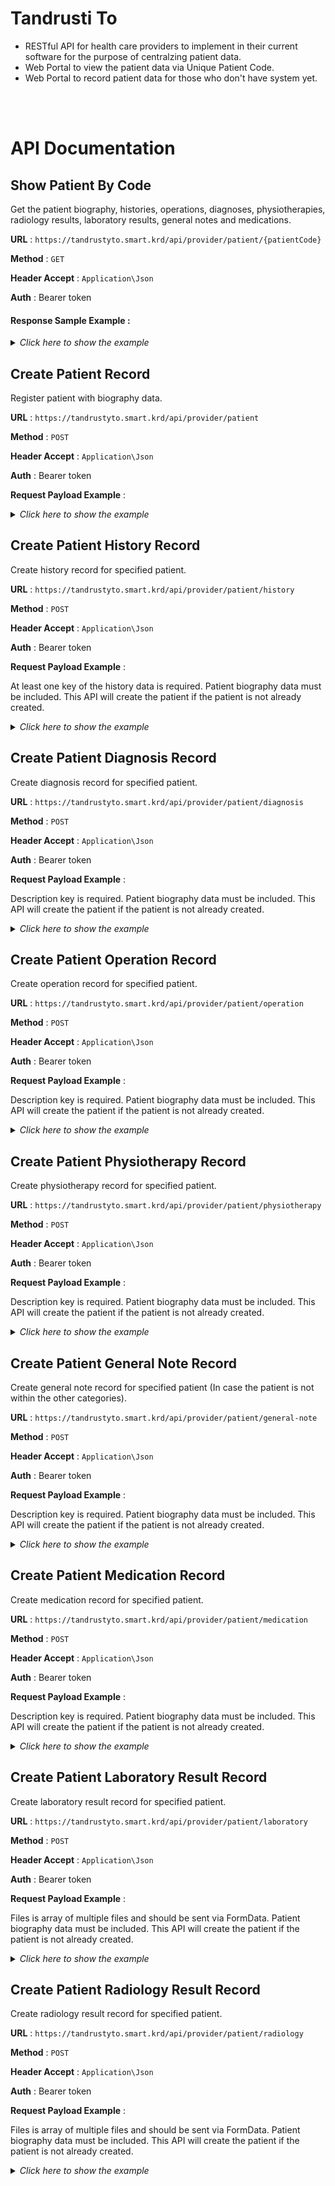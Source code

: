 # Tandrusti To

-   RESTful API for health care providers to implement in their current software for the purpose of centralzing patient data.
-   Web Portal to view the patient data via Unique Patient Code.
-   Web Portal to record patient data for those who don't have system yet.

<br>
<br>

# API Documentation

## Show Patient By Code

Get the patient biography, histories, operations, diagnoses, physiotherapies, radiology results, laboratory results, general notes and medications.

**URL** : `https://tandrustyto.smart.krd/api/provider/patient/{patientCode}`

**Method** : `GET`

**Header Accept** : `Application\Json`

**Auth** : Bearer token

#### Response Sample Example :

<details>
  <summary><i>Click here to show the example</i></summary>
  
```json
{
    "id": 1,
    "user_id": 1,
    "first_name": "ئاڵێ",
    "middle_name": "ئاوات",
    "last_name": "عمر",
    "full_name": "ئاڵێ ئاوات عمر",
    "code": "98387412381721",
    "code_type": {
        "id": 1,
        "name": "کارتی نیشتمانی"
    },
    "gender": 1,
    "dob_year": "1999",
    "dob_month": "14",
    "dob_day": "04",
    "dob": "2001-06-27",
    "calculated_age": {
        "y": 22,
        "m": 6,
        "d": 20
    },
    "occupation": "کارمەند",
    "address": "ئازادی",
    "contact_1": "07701112233",
    "contact_2": "07501112233",
    "marital_status": "Single",
    "blood_group": "B+",
    "spouse_fullname": null,
    "spouse_dob": null,
    "spouse_contact": null,
    "spouse_occupation": null,
    "input_date": "2024-01-15",
    "created_at": "2024-01-15 15:04:42",
    "city_id": 15,
    "city": {
        "id": 15,
        "name": "سلێمانی"
    },
    "histories": [
        {
            "id": 12,
            "chief_complaint": "Tempore minus dignissimos sit.",
            "cheif_complaint_duration": "dolores",
            "hopi": "Est necesam.",
            "past_medical_history": "Aut ut rerum quo. Dolorem eius laudantium et.",
            "surgical_history": "Illo soluuatur tenetur.",
            "family_history": "Accusantium iptempora repelptas excepturi.",
            "drug_history": "Vel est consequa fuga ut eum.",
            "allergy_history": "Natus totam t perferendis.",
            "social_history": "Labore impa necessitatibus voluptatibus.",
            "history_gpd_g": 5,
            "history_gpd_p": 4,
            "history_gpd_a": 1,
            "history_gpd_d": 1,
            "history_menstrual": "",
            "history_edd": null,
            "history_lmp": null,
            "history_gestational_age": "",
            "note": "",
            "input_date": "2024-01-15",
            "created_at": "2024-01-15 15:04:42",
            "user": {
                "id": 1,
                "name": "admin",
                "username": "admin",
                "email": null,
                "created_at": "2024-01-15T15:04:42.000000Z"
            }
        }
    ],
    "diagnosis": [
        {
            "id": 3,
            "description": "Diagnosis example.",
            "input_date": "2024-01-15",
            "created_at": "2024-01-15 15:04:42",
            "user": {
                "id": 1,
                "name": "admin",
                "username": "admin",
                "email": null,
                "created_at": "2024-01-15T15:04:42.000000Z"
            }
        }
    ],
    "operations": [
        {
            "id": 7,
            "description": "Frist Operation Example.",
            "input_date": "2024-01-15",
            "created_at": "2024-01-15 15:04:42",
            "user": {
                "id": 1,
                "name": "admin",
                "username": "admin",
                "email": null,
                "created_at": "2024-01-15T15:04:42.000000Z"
            }
        }
    ],
    "medications": [
        {
            "id": 13,
            "description": "Paracetamol 1/1.",
            "input_date": "2024-01-15",
            "created_at": "2024-01-15 15:04:42",
            "user": {
                "id": 1,
                "name": "admin",
                "username": "admin",
                "email": null,
                "created_at": "2024-01-15T15:04:42.000000Z"
            }
        }
    ],
    "physiotherapies": [
        {
            "id": 9,
            "description": "TENS.",
            "input_date": "2024-01-15",
            "created_at": "2024-01-15 15:04:42",
            "user": {
                "id": 1,
                "name": "admin",
                "username": "admin",
                "email": null,
                "created_at": "2024-01-15T15:04:42.000000Z"
            }
        }
    ],
    "laboratory_results": [
        {
            "id": 1,
            "filename": "11.pdf",
            "input_date": "2024-01-15",
            "created_at": "2024-01-15 15:04:42",
            "user": {
                "id": 1,
                "name": "admin",
                "username": "admin",
                "email": null,
                "created_at": "2024-01-15T15:04:42.000000Z"
            }
        }
    ],
    "radiology_results": [
        {
            "id": 14,
            "filename": "file2.pdf",
            "input_date": "2024-01-15",
            "created_at": "2024-01-15 15:04:43",
            "user": {
                "id": 1,
                "name": "admin",
                "username": "admin",
                "email": null,
                "created_at": "2024-01-15T15:04:42.000000Z"
            }
        },
        {
            "id": 15,
            "filename": "file1.jpg",
            "input_date": "2024-01-15",
            "created_at": "2024-01-15 15:04:43",
            "user": {
                "id": 1,
                "name": "admin",
                "username": "admin",
                "email": null,
                "created_at": "2024-01-15T15:04:42.000000Z"
            }
        }
    ],
    "general_notes": [
        {
            "id": 5,
            "description": "general note example.",
            "input_date": "2024-01-15",
            "created_at": "2024-01-15 15:04:43",
            "user": {
                "id": 1,
                "name": "admin",
                "username": "admin",
                "email": null,
                "created_at": "2024-01-15T15:04:42.000000Z"
            }
        }
    ]
}
```
</details>

## Create Patient Record

Register patient with biography data.

**URL** : `https://tandrustyto.smart.krd/api/provider/patient`

**Method** : `POST`

**Header Accept** : `Application\Json`

**Auth** : Bearer token

**Request Payload Example** :

<details>
  <summary><i>Click here to show the example</i></summary>
  
```json
{
    "code": 98387412381721, // required
    "code_type": 1, // required code_type_id is provided with another api
    "first_name": "ئاڵێ", // required
    "middle_name": "ئاوات", // required
    "last_name": "عمر", // required
    "gender": 0, // required 0: male, 1: female
    "dob_year": 1999, // required
    "dob_month": 4, // required
    "dob_day": 14, // required
    "city_id": 15, // not required, city_id is provided with another api
    "occupation": "کارمەند", // not required
    "address": "ئازادی", // not required
    "contact_1": "07701112233", // not required
    "contact_2": "07501112233", // not required
    "marital_status": "Single", // not required
    "blood_group": "B+", // not required
    "spouse_fullname": null, // not required
    "spouse_dob": null, // not required
    "spouse_contact": null, // not required
    "spouse_occupation": null // not required
}
```
</details>

## Create Patient History Record

Create history record for specified patient.

**URL** : `https://tandrustyto.smart.krd/api/provider/patient/history`

**Method** : `POST`

**Header Accept** : `Application\Json`

**Auth** : Bearer token

**Request Payload Example** :

At least one key of the history data is required. Patient biography data must be included. This API will create the patient if the patient is not already created.

<details>
  <summary><i>Click here to show the example</i></summary>
  
```json
{
    "patient": {
        "code": 98387412381721, // required
        "code_type": 1, // required code_type_id is provided with another api
        "first_name": "ئاڵێ", // required
        "middle_name": "ئاوات", // required
        "last_name": "عمر", // required
        "gender": 0, // required 0: male, 1: female
        "dob_year": 1999, // required
        "dob_month": 4, // required
        "dob_day": 14, // required
        "city_id": 15, // not required, city_id is provided with another api
        "occupation": "کارمەند", // not required
        "address": "ئازادی", // not required
        "contact_1": "07701112233", // not required
        "contact_2": "07501112233", // not required
        "marital_status": "Single", // not required
        "blood_group": "B+", // not required
        "spouse_fullname": null, // not required
        "spouse_dob": null, // not required
        "spouse_contact": null, // not required
        "spouse_occupation": null // not required
    },
    "chief_complaint": "",
    "cheif_complaint_duration": "",
    "hopi": "",
    "past_medical_history": "",
    "surgical_history": "",
    "family_history": "",
    "drug_history": "",
    "allergy_history": "",
    "social_history": "",
    "history_gpd_g": "",
    "history_gpd_p": "",
    "history_gpd_a": "",
    "history_gpd_d": "",
    "history_menstrual": "",
    "history_edd": "",
    "history_lmp": "",
    "history_gestational_age": "",
    "note": ""
}
```
</details>

## Create Patient Diagnosis Record

Create diagnosis record for specified patient.

**URL** : `https://tandrustyto.smart.krd/api/provider/patient/diagnosis`

**Method** : `POST`

**Header Accept** : `Application\Json`

**Auth** : Bearer token

**Request Payload Example** :

Description key is required. Patient biography data must be included. This API will create the patient if the patient is not already created.

<details>
  <summary><i>Click here to show the example</i></summary>
  
```json
{
    "patient": {
        "code": 98387412381721, // required
        "code_type": 1, // required code_type_id is provided with another api
        "first_name": "ئاڵێ", // required
        "middle_name": "ئاوات", // required
        "last_name": "عمر", // required
        "gender": 0, // required 0: male, 1: female
        "dob_year": 1999, // required
        "dob_month": 4, // required
        "dob_day": 14, // required
        "city_id": 15, // not required, city_id is provided with another api
        "occupation": "کارمەند", // not required
        "address": "ئازادی", // not required
        "contact_1": "07701112233", // not required
        "contact_2": "07501112233", // not required
        "marital_status": "Single", // not required
        "blood_group": "B+", // not required
        "spouse_fullname": null, // not required
        "spouse_dob": null, // not required
        "spouse_contact": null, // not required
        "spouse_occupation": null // not required
    },
    "description": ""
}
```
</details>

## Create Patient Operation Record

Create operation record for specified patient.

**URL** : `https://tandrustyto.smart.krd/api/provider/patient/operation`

**Method** : `POST`

**Header Accept** : `Application\Json`

**Auth** : Bearer token

**Request Payload Example** :

Description key is required. Patient biography data must be included. This API will create the patient if the patient is not already created.

<details>
  <summary><i>Click here to show the example</i></summary>
  
```json
{
    "patient": {
        "code": 98387412381721, // required
        "code_type": 1, // required code_type_id is provided with another api
        "first_name": "ئاڵێ", // required
        "middle_name": "ئاوات", // required
        "last_name": "عمر", // required
        "gender": 0, // required 0: male, 1: female
        "dob_year": 1999, // required
        "dob_month": 4, // required
        "dob_day": 14, // required
        "city_id": 15, // not required, city_id is provided with another api
        "occupation": "کارمەند", // not required
        "address": "ئازادی", // not required
        "contact_1": "07701112233", // not required
        "contact_2": "07501112233", // not required
        "marital_status": "Single", // not required
        "blood_group": "B+", // not required
        "spouse_fullname": null, // not required
        "spouse_dob": null, // not required
        "spouse_contact": null, // not required
        "spouse_occupation": null // not required
    },
    "description": ""
}
```
</details>

## Create Patient Physiotherapy Record

Create physiotherapy record for specified patient.

**URL** : `https://tandrustyto.smart.krd/api/provider/patient/physiotherapy`

**Method** : `POST`

**Header Accept** : `Application\Json`

**Auth** : Bearer token

**Request Payload Example** :

Description key is required. Patient biography data must be included. This API will create the patient if the patient is not already created.

<details>
  <summary><i>Click here to show the example</i></summary>
  
```json
{
    "patient": {
        "code": 98387412381721, // required
        "code_type": 1, // required code_type_id is provided with another api
        "first_name": "ئاڵێ", // required
        "middle_name": "ئاوات", // required
        "last_name": "عمر", // required
        "gender": 0, // required 0: male, 1: female
        "dob_year": 1999, // required
        "dob_month": 4, // required
        "dob_day": 14, // required
        "city_id": 15, // not required, city_id is provided with another api
        "occupation": "کارمەند", // not required
        "address": "ئازادی", // not required
        "contact_1": "07701112233", // not required
        "contact_2": "07501112233", // not required
        "marital_status": "Single", // not required
        "blood_group": "B+", // not required
        "spouse_fullname": null, // not required
        "spouse_dob": null, // not required
        "spouse_contact": null, // not required
        "spouse_occupation": null // not required
    },
    "description": ""
}
```
</details>

## Create Patient General Note Record

Create general note record for specified patient (In case the patient is not within the other categories).

**URL** : `https://tandrustyto.smart.krd/api/provider/patient/general-note`

**Method** : `POST`

**Header Accept** : `Application\Json`

**Auth** : Bearer token

**Request Payload Example** :

Description key is required. Patient biography data must be included. This API will create the patient if the patient is not already created.

<details>
  <summary><i>Click here to show the example</i></summary>
  
```json
{
    "patient": {
        "code": 98387412381721, // required
        "code_type": 1, // required code_type_id is provided with another api
        "first_name": "ئاڵێ", // required
        "middle_name": "ئاوات", // required
        "last_name": "عمر", // required
        "gender": 0, // required 0: male, 1: female
        "dob_year": 1999, // required
        "dob_month": 4, // required
        "dob_day": 14, // required
        "city_id": 15, // not required, city_id is provided with another api
        "occupation": "کارمەند", // not required
        "address": "ئازادی", // not required
        "contact_1": "07701112233", // not required
        "contact_2": "07501112233", // not required
        "marital_status": "Single", // not required
        "blood_group": "B+", // not required
        "spouse_fullname": null, // not required
        "spouse_dob": null, // not required
        "spouse_contact": null, // not required
        "spouse_occupation": null // not required
    },
    "description": ""
}
```
</details>

## Create Patient Medication Record

Create medication record for specified patient.

**URL** : `https://tandrustyto.smart.krd/api/provider/patient/medication`

**Method** : `POST`

**Header Accept** : `Application\Json`

**Auth** : Bearer token

**Request Payload Example** :

Description key is required. Patient biography data must be included. This API will create the patient if the patient is not already created.

<details>
  <summary><i>Click here to show the example</i></summary>
  
```json
{
    "patient": {
        "code": 98387412381721, // required
        "code_type": 1, // required code_type_id is provided with another api
        "first_name": "ئاڵێ", // required
        "middle_name": "ئاوات", // required
        "last_name": "عمر", // required
        "gender": 0, // required 0: male, 1: female
        "dob_year": 1999, // required
        "dob_month": 4, // required
        "dob_day": 14, // required
        "city_id": 15, // not required, city_id is provided with another api
        "occupation": "کارمەند", // not required
        "address": "ئازادی", // not required
        "contact_1": "07701112233", // not required
        "contact_2": "07501112233", // not required
        "marital_status": "Single", // not required
        "blood_group": "B+", // not required
        "spouse_fullname": null, // not required
        "spouse_dob": null, // not required
        "spouse_contact": null, // not required
        "spouse_occupation": null // not required
    },
    "description": ""
}
```
</details>

## Create Patient Laboratory Result Record

Create laboratory result record for specified patient.

**URL** : `https://tandrustyto.smart.krd/api/provider/patient/laboratory`

**Method** : `POST`

**Header Accept** : `Application\Json`

**Auth** : Bearer token

**Request Payload Example** :

Files is array of multiple files and should be sent via FormData. Patient biography data must be included. This API will create the patient if the patient is not already created.

<details>
  <summary><i>Click here to show the example</i></summary>
  
```json
{
    "patient": {
        "code": 98387412381721, // required
        "code_type": 1, // required code_type_id is provided with another api
        "first_name": "ئاڵێ", // required
        "middle_name": "ئاوات", // required
        "last_name": "عمر", // required
        "gender": 0, // required 0: male, 1: female
        "dob_year": 1999, // required
        "dob_month": 4, // required
        "dob_day": 14, // required
        "city_id": 15, // not required, city_id is provided with another api
        "occupation": "کارمەند", // not required
        "address": "ئازادی", // not required
        "contact_1": "07701112233", // not required
        "contact_2": "07501112233", // not required
        "marital_status": "Single", // not required
        "blood_group": "B+", // not required
        "spouse_fullname": null, // not required
        "spouse_dob": null, // not required
        "spouse_contact": null, // not required
        "spouse_occupation": null // not required
    },
    "files": [] // FormData of multiple files
}
```
</details>

## Create Patient Radiology Result Record

Create radiology result record for specified patient.

**URL** : `https://tandrustyto.smart.krd/api/provider/patient/radiology`

**Method** : `POST`

**Header Accept** : `Application\Json`

**Auth** : Bearer token

**Request Payload Example** :

Files is array of multiple files and should be sent via FormData. Patient biography data must be included. This API will create the patient if the patient is not already created.

<details>
  <summary><i>Click here to show the example</i></summary>
    
  ```json
  {
      "patient": {
          "code": 98387412381721, // required
          "code_type": 1, // required code_type_id is provided with another api
          "first_name": "ئاڵێ", // required
          "middle_name": "ئاوات", // required
          "last_name": "عمر", // required
          "gender": 0, // required 0: male, 1: female
          "dob_year": 1999, // required
          "dob_month": 4, // required
          "dob_day": 14, // required
          "city_id": 15, // not required, city_id is provided with another api
          "occupation": "کارمەند", // not required
          "address": "ئازادی", // not required
          "contact_1": "07701112233", // not required
          "contact_2": "07501112233", // not required
          "marital_status": "Single", // not required
          "blood_group": "B+", // not required
          "spouse_fullname": null, // not required
          "spouse_dob": null, // not required
          "spouse_contact": null, // not required
          "spouse_occupation": null // not required
      },
      "files": [] // FormData of multiple files
  }
  ```
</details>
